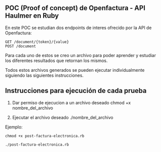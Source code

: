## POC (Proof of concept) de Openfactura - API Haulmer en Ruby

En este POC se estudian dos endpoints de interes ofrecido por la 
API de Openfactura: 

```
GET /document/{token}/{value}
POST /document
```

Para cada uno de estos se creo un archivo para poder 
aprender y estudiar los diferentes resultados que retornan los mismos. 

Todos estos archivos generados se pueden ejecutar individualmente 
siguiendo las siguientes instrucciones.

## Instrucciones para ejecución de cada prueba

1) Dar permiso de ejecucion a un archivo deseado
chmod +x nombre_del_archivo

2) Ejecutar el archivo deseado
./nombre_del_archivo

Ejemplo:

```
chmod +x post-factura-electronica.rb
```

```
./post-factura-electronica.rb
```